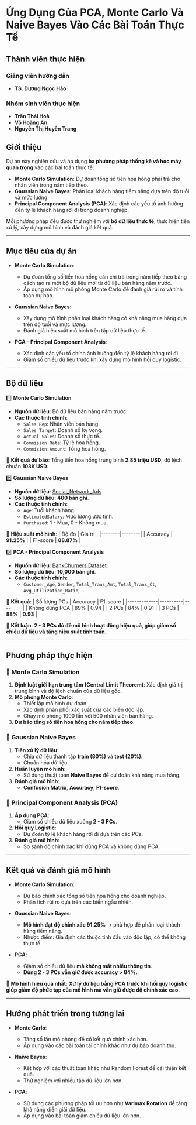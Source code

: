 # Ứng Dụng Của PCA, Monte Carlo Và Naive Bayes Vào Các Bài Toán Thực Tế
## Thành viên thực hiện

### **Giảng viên hướng dẫn**
- **TS. Dương Ngọc Hảo**

### **Nhóm sinh viên thực hiện**
- **Trần Thái Hoà**
- **Võ Hoàng An**
- **Nguyễn Thị Huyền Trang**
## Giới thiệu

Dự án này nghiên cứu và áp dụng **ba phương pháp thống kê và học máy quan trọng** vào các bài toán thực tế:

- **Monte Carlo Simulation**: Dự đoán tổng số tiền hoa hồng phải trả cho nhân viên trong năm tiếp theo.
- **Gaussian Naive Bayes**: Phân loại khách hàng tiềm năng dựa trên độ tuổi và mức lương.
- **Principal Component Analysis (PCA)**: Xác định các yếu tố ảnh hưởng đến tỷ lệ khách hàng rời đi trong doanh nghiệp.

Mỗi phương pháp đều được thử nghiệm với **bộ dữ liệu thực tế**, thực hiện tiền xử lý, xây dựng mô hình và đánh giá kết quả.

---

## Mục tiêu của dự án

- **Monte Carlo Simulation**: 
  - Dự đoán tổng số tiền hoa hồng cần chi trả trong năm tiếp theo bằng cách tạo ra một bộ dữ liệu mới từ dữ liệu bán hàng năm trước.
  - Áp dụng mô hình mô phỏng Monte Carlo để đánh giá rủi ro và tính toán dự báo.

- **Gaussian Naive Bayes**: 
  - Xây dựng mô hình phân loại khách hàng có khả năng mua hàng dựa trên độ tuổi và mức lương.
  - Đánh giá hiệu suất mô hình trên tập dữ liệu thực tế.

- **PCA - Principal Component Analysis**: 
  - Xác định các yếu tố chính ảnh hưởng đến tỷ lệ khách hàng rời đi.
  - Giảm số chiều dữ liệu trước khi xây dựng mô hình hồi quy logistic.

---

## Bộ dữ liệu

1️⃣ **Monte Carlo Simulation**
- **Nguồn dữ liệu**: Bộ dữ liệu bán hàng năm trước.
- **Các thuộc tính chính**:
  - `Sales Rep`: Nhân viên bán hàng.
  - `Sales Target`: Doanh số kỳ vọng.
  - `Actual Sales`: Doanh số thực tế.
  - `Commision Rate`: Tỷ lệ hoa hồng.
  - `Commision Amount`: Tổng hoa hồng.

📌 **Kết quả dự báo**: Tổng tiền hoa hồng trung bình **2.85 triệu USD**, độ lệch chuẩn **103K USD**.

2️⃣ **Gaussian Naive Bayes**
- **Nguồn dữ liệu**: [Social_Network_Ads](https://www.kaggle.com/datasets/rakeshrau/social-network-ads)
- **Số lượng dữ liệu**: **400 bản ghi**.
- **Các thuộc tính chính**:
  - `Age`: Tuổi khách hàng.
  - `EstimatedSalary`: Mức lương ước tính.
  - `Purchased`: 1 - Mua, 0 - Không mua.

📌 **Hiệu suất mô hình**:
| Độ đo  | Giá trị |
|--------|--------|
| Accuracy | **91.25%** |
| F1-score | **88.87%** |

3️⃣ **PCA - Principal Component Analysis**
- **Nguồn dữ liệu**: [BankChurners Dataset](https://www.kaggle.com/datasets/sakshigoyal7/credit-card-customers)
- **Số lượng dữ liệu**: **10,000 bản ghi**.
- **Các thuộc tính chính**:
  - `Customer_Age`, `Gender`, `Total_Trans_Amt`, `Total_Trans_Ct`, `Avg_Utilization_Ratio`, ...

📌 **Kết quả**:
| Số lượng PCs | Accuracy | F1-score |
|-------------|----------|---------|
| Không dùng PCA | 89% | 0.94 |
| 2 PCs | 84% | 0.91 |
| 3 PCs | **88%** | **0.93** |

🔹 **Kết luận**: **2 - 3 PCs đủ để mô hình hoạt động hiệu quả, giúp giảm số chiều dữ liệu và tăng hiệu suất tính toán.**

---

## Phương pháp thực hiện

### 🔹 **Monte Carlo Simulation**
1. **Định luật giới hạn trung tâm (Central Limit Theorem)**: Xác định giá trị trung bình và độ lệch chuẩn của dữ liệu gốc.
2. **Mô phỏng Monte Carlo**:
   - Thiết lập mô hình dự đoán.
   - Xác định phân phối xác suất của các biến độc lập.
   - Chạy mô phỏng 1000 lần với 500 nhân viên bán hàng.
3. **Dự báo tổng số tiền hoa hồng cho năm tiếp theo**.

### 🔹 **Gaussian Naive Bayes**
1. **Tiền xử lý dữ liệu**:
   - Chia dữ liệu thành tập **train (80%)** và **test (20%)**.
   - Chuẩn hóa dữ liệu.
2. **Huấn luyện mô hình**:
   - Sử dụng thuật toán **Naive Bayes** để dự đoán khả năng mua hàng.
3. **Đánh giá mô hình**:
   - **Confusion Matrix**, **Accuracy**, **F1-score**.

### 🔹 **Principal Component Analysis (PCA)**
1. **Áp dụng PCA**:
   - Giảm số chiều dữ liệu xuống **2 - 3 PCs**.
2. **Hồi quy Logistic**:
   - Dự đoán tỷ lệ khách hàng rời đi dựa trên các PCs.
3. **Đánh giá mô hình**:
   - So sánh độ chính xác khi dùng PCA và không dùng PCA.

---

## Kết quả và đánh giá mô hình

- **Monte Carlo Simulation**:
  - Dự báo chính xác tổng số tiền hoa hồng cho doanh nghiệp.
  - Phân tích rủi ro dựa trên các biến ngẫu nhiên.

- **Gaussian Naive Bayes**:
  - **Mô hình đạt độ chính xác 91.25%** → phù hợp để phân loại khách hàng tiềm năng.
  - Nhược điểm: Giả định các thuộc tính đầu vào độc lập, có thể không thực tế.

- **PCA**:
  - Giảm số chiều dữ liệu **mà không mất nhiều thông tin**.
  - **Dùng 2 - 3 PCs vẫn giữ được accuracy > 84%.**

📌 **Mô hình hiệu quả nhất**: **Xử lý dữ liệu bằng PCA trước khi hồi quy logistic giúp giảm độ phức tạp của mô hình mà vẫn giữ được độ chính xác cao.**

---

## Hướng phát triển trong tương lai

- **Monte Carlo**:
  - Tăng số lần mô phỏng để có kết quả chính xác hơn.
  - Áp dụng vào các bài toán tài chính khác như dự báo doanh thu.

- **Naive Bayes**:
  - Kết hợp với các thuật toán khác như Random Forest để cải thiện kết quả.
  - Thử nghiệm với nhiều tập dữ liệu lớn hơn.

- **PCA**:
  - Sử dụng các phương pháp tối ưu hơn như **Varimax Rotation** để tăng khả năng diễn giải dữ liệu.
  - Áp dụng vào bài toán giảm chiều dữ liệu lớn hơn.
